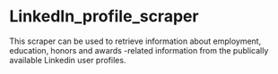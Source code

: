 # LinkedIn_profile_scraper
This scraper can be used to retrieve information about employment, education, honors and awards -related information from the publically available Linkedin user profiles.
